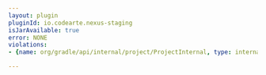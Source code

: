 ```yaml
---
layout: plugin
pluginId: io.codearte.nexus-staging
isJarAvailable: true
error: NONE
violations:
- {name: org/gradle/api/internal/project/ProjectInternal, type: internal-api-usage}

---
```

